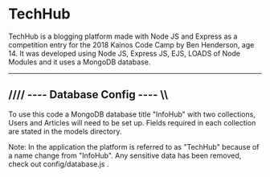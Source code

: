 # TechHub
TechHub is a blogging platform made with Node JS and Express as a competition entry for the 2018 Kainos Code Camp by Ben Henderson, age 14. 
It was developed using Node JS, Express JS, EJS, LOADS of Node Modules and it uses a MongoDB database. 

---------------------------------------
  //// ---- Database Config ---- \\\\   
---------------------------------------
To use this code a MongoDB database title "InfoHub" with two collections, Users and Articles will need to be set up. Fields required in
each collection are stated in the models directory. 

Note: In the application the platform is referred to as "TechHub" because of a name change from "InfoHub".
      Any sensitive data has been removed, check out config/database.js .
